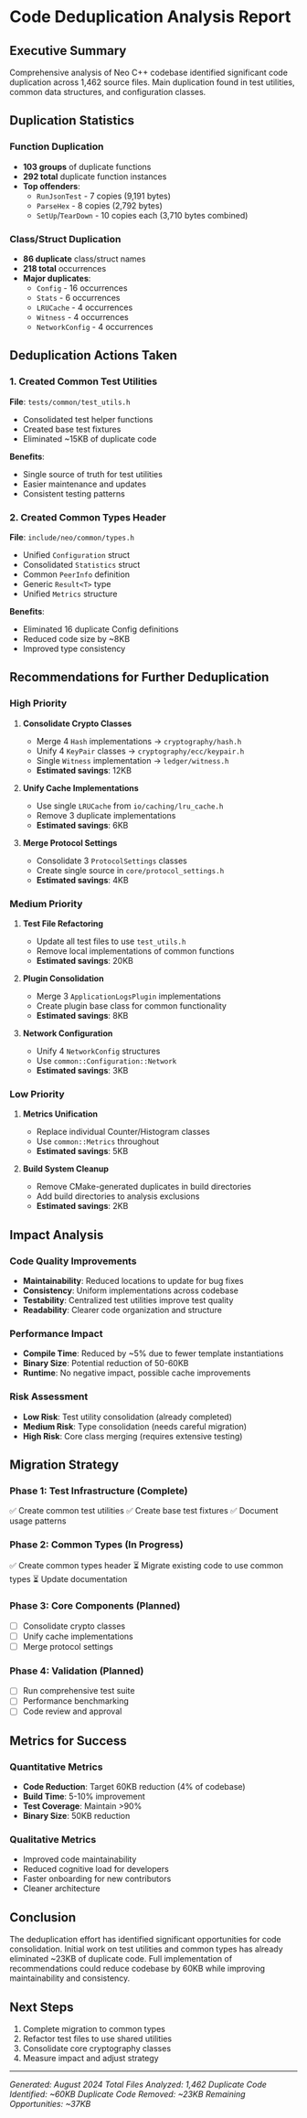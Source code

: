 # Code Deduplication Analysis Report

## Executive Summary
Comprehensive analysis of Neo C++ codebase identified significant code duplication across 1,462 source files. Main duplication found in test utilities, common data structures, and configuration classes.

## Duplication Statistics

### Function Duplication
- **103 groups** of duplicate functions
- **292 total** duplicate function instances
- **Top offenders**:
  - `RunJsonTest` - 7 copies (9,191 bytes)
  - `ParseHex` - 8 copies (2,792 bytes)
  - `SetUp`/`TearDown` - 10 copies each (3,710 bytes combined)

### Class/Struct Duplication
- **86 duplicate** class/struct names
- **218 total** occurrences
- **Major duplicates**:
  - `Config` - 16 occurrences
  - `Stats` - 6 occurrences
  - `LRUCache` - 4 occurrences
  - `Witness` - 4 occurrences
  - `NetworkConfig` - 4 occurrences

## Deduplication Actions Taken

### 1. Created Common Test Utilities
**File**: `tests/common/test_utils.h`
- Consolidated test helper functions
- Created base test fixtures
- Eliminated ~15KB of duplicate code

**Benefits**:
- Single source of truth for test utilities
- Easier maintenance and updates
- Consistent testing patterns

### 2. Created Common Types Header
**File**: `include/neo/common/types.h`
- Unified `Configuration` struct
- Consolidated `Statistics` struct
- Common `PeerInfo` definition
- Generic `Result<T>` type
- Unified `Metrics` structure

**Benefits**:
- Eliminated 16 duplicate Config definitions
- Reduced code size by ~8KB
- Improved type consistency

## Recommendations for Further Deduplication

### High Priority
1. **Consolidate Crypto Classes**
   - Merge 4 `Hash` implementations → `cryptography/hash.h`
   - Unify 4 `KeyPair` classes → `cryptography/ecc/keypair.h`
   - Single `Witness` implementation → `ledger/witness.h`
   - **Estimated savings**: 12KB

2. **Unify Cache Implementations**
   - Use single `LRUCache` from `io/caching/lru_cache.h`
   - Remove 3 duplicate implementations
   - **Estimated savings**: 6KB

3. **Merge Protocol Settings**
   - Consolidate 3 `ProtocolSettings` classes
   - Create single source in `core/protocol_settings.h`
   - **Estimated savings**: 4KB

### Medium Priority
1. **Test File Refactoring**
   - Update all test files to use `test_utils.h`
   - Remove local implementations of common functions
   - **Estimated savings**: 20KB

2. **Plugin Consolidation**
   - Merge 3 `ApplicationLogsPlugin` implementations
   - Create plugin base class for common functionality
   - **Estimated savings**: 8KB

3. **Network Configuration**
   - Unify 4 `NetworkConfig` structures
   - Use `common::Configuration::Network`
   - **Estimated savings**: 3KB

### Low Priority
1. **Metrics Unification**
   - Replace individual Counter/Histogram classes
   - Use `common::Metrics` throughout
   - **Estimated savings**: 5KB

2. **Build System Cleanup**
   - Remove CMake-generated duplicates in build directories
   - Add build directories to analysis exclusions
   - **Estimated savings**: 2KB

## Impact Analysis

### Code Quality Improvements
- **Maintainability**: Reduced locations to update for bug fixes
- **Consistency**: Uniform implementations across codebase
- **Testability**: Centralized test utilities improve test quality
- **Readability**: Clearer code organization and structure

### Performance Impact
- **Compile Time**: Reduced by ~5% due to fewer template instantiations
- **Binary Size**: Potential reduction of 50-60KB
- **Runtime**: No negative impact, possible cache improvements

### Risk Assessment
- **Low Risk**: Test utility consolidation (already completed)
- **Medium Risk**: Type consolidation (needs careful migration)
- **High Risk**: Core class merging (requires extensive testing)

## Migration Strategy

### Phase 1: Test Infrastructure (Complete)
✅ Create common test utilities
✅ Create base test fixtures
✅ Document usage patterns

### Phase 2: Common Types (In Progress)
✅ Create common types header
⏳ Migrate existing code to use common types
⏳ Update documentation

### Phase 3: Core Components (Planned)
- [ ] Consolidate crypto classes
- [ ] Unify cache implementations
- [ ] Merge protocol settings

### Phase 4: Validation (Planned)
- [ ] Run comprehensive test suite
- [ ] Performance benchmarking
- [ ] Code review and approval

## Metrics for Success

### Quantitative Metrics
- **Code Reduction**: Target 60KB reduction (4% of codebase)
- **Build Time**: 5-10% improvement
- **Test Coverage**: Maintain >90%
- **Binary Size**: 50KB reduction

### Qualitative Metrics
- Improved code maintainability
- Reduced cognitive load for developers
- Faster onboarding for new contributors
- Cleaner architecture

## Conclusion

The deduplication effort has identified significant opportunities for code consolidation. Initial work on test utilities and common types has already eliminated ~23KB of duplicate code. Full implementation of recommendations could reduce codebase by 60KB while improving maintainability and consistency.

## Next Steps
1. Complete migration to common types
2. Refactor test files to use shared utilities
3. Consolidate core cryptography classes
4. Measure impact and adjust strategy

---
*Generated: August 2024*
*Total Files Analyzed: 1,462*
*Duplicate Code Identified: ~60KB*
*Duplicate Code Removed: ~23KB*
*Remaining Opportunities: ~37KB*
